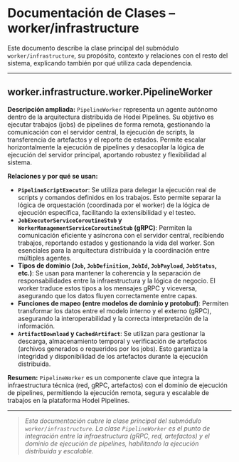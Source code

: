 # Documentación de Clases – worker/infrastructure

Este documento describe la clase principal del submódulo `worker/infrastructure`, su propósito, contexto y relaciones con el resto del sistema, explicando también por qué utiliza cada dependencia.

---

## worker.infrastructure.worker.PipelineWorker
**Descripción ampliada:**
`PipelineWorker` representa un agente autónomo dentro de la arquitectura distribuida de Hodei Pipelines. Su objetivo es ejecutar trabajos (jobs) de pipelines de forma remota, gestionando la comunicación con el servidor central, la ejecución de scripts, la transferencia de artefactos y el reporte de estados. Permite escalar horizontalmente la ejecución de pipelines y desacoplar la lógica de ejecución del servidor principal, aportando robustez y flexibilidad al sistema.

**Relaciones y por qué se usan:**
- **`PipelineScriptExecutor`**: Se utiliza para delegar la ejecución real de scripts y comandos definidos en los trabajos. Esto permite separar la lógica de orquestación (coordinada por el worker) de la lógica de ejecución específica, facilitando la extensibilidad y el testeo.
- **`JobExecutorServiceCoroutineStub` y `WorkerManagementServiceCoroutineStub` (gRPC)**: Permiten la comunicación eficiente y asíncrona con el servidor central, recibiendo trabajos, reportando estados y gestionando la vida del worker. Son esenciales para la arquitectura distribuida y la coordinación entre múltiples agentes.
- **Tipos de dominio (`Job`, `JobDefinition`, `JobId`, `JobPayload`, `JobStatus`, etc.)**: Se usan para mantener la coherencia y la separación de responsabilidades entre la infraestructura y la lógica de negocio. El worker traduce estos tipos a los mensajes gRPC y viceversa, asegurando que los datos fluyen correctamente entre capas.
- **Funciones de mapeo (entre modelos de dominio y protobuf)**: Permiten transformar los datos entre el modelo interno y el externo (gRPC), asegurando la interoperabilidad y la correcta interpretación de la información.
- **`ArtifactDownload` y `CachedArtifact`**: Se utilizan para gestionar la descarga, almacenamiento temporal y verificación de artefactos (archivos generados o requeridos por los jobs). Esto garantiza la integridad y disponibilidad de los artefactos durante la ejecución distribuida.

**Resumen:**
`PipelineWorker` es un componente clave que integra la infraestructura técnica (red, gRPC, artefactos) con el dominio de ejecución de pipelines, permitiendo la ejecución remota, segura y escalable de trabajos en la plataforma Hodei Pipelines.

---

> _Esta documentación cubre la clase principal del submódulo `worker/infrastructure`. La clase `PipelineWorker` es el punto de integración entre la infraestructura (gRPC, red, artefactos) y el dominio de ejecución de pipelines, habilitando la ejecución distribuida y escalable._
